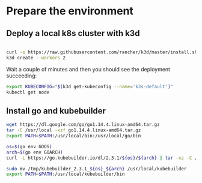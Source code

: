 # Prepare the environment
## Deploy a local k8s cluster with k3d

```bash

curl -s https://raw.githubusercontent.com/rancher/k3d/master/install.sh | TAG=v1.7.0 bash
k3d create --workers 2
```

Wait a couple of minutes and then you should see the deployment succeeding:

```bash
export KUBECONFIG="$(k3d get-kubeconfig --name='k3s-default')"
kubectl get node
```

## Install go and kubebuilder

```bash
wget https://dl.google.com/go/go1.14.4.linux-amd64.tar.gz
tar -C /usr/local -xzf go1.14.4.linux-amd64.tar.gz
export PATH=$PATH:/usr/local/bin:/usr/local/go/bin
```

```bash
os=$(go env GOOS)
arch=$(go env GOARCH)
curl -L https://go.kubebuilder.io/dl/2.3.1/${os}/${arch} | tar -xz -C /tmp/

sudo mv /tmp/kubebuilder_2.3.1_${os}_${arch} /usr/local/kubebuilder
export PATH=$PATH:/usr/local/kubebuilder/bin
```

